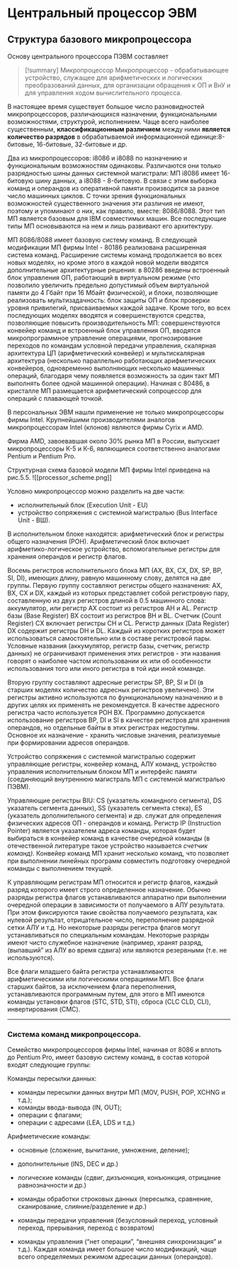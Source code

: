 # Центральный процессор ЭВМ
## Структура базового микропроцессора
Основу центрального процессора ПЭВМ составляет
> [!summary] Микропроцессор
> Микропроцессор - обрабатывающее устройство, служащее для арифметических и логических преобразований данных, для организации обращения к ОП и ВнУ и для управления ходом вычислительного процесса.

В настоящее время существует большое число разновидностей микропроцессоров, различающихся назначении, функциональными возможностями, структурой, исполнением. Чаще всего наиболее существенным, **классификационным различием** между ними **является количество разрядов** в обрабатываемой информационной единице:8-битовые, 16-битовые, 32-битовые и др.

Два из микропроцессоров: i8086 и i8088 по назначению и функциональным возможностям одинаковы. Различаются они только разрядностью шины данных системной магистрали: МП i8086 имеет 16-битовую шину данных, а i8088 - 8-битовую. В связи с этим выборка команд и операндов из оперативной памяти производится за разное число машинных циклов. С точки зрения функциональных возможностей существенного значения эти различия не имеют, поэтому и упоминают о них, как правило, вместе: 8086/8088. Этот тип МП является базовым для IBM совместимых машин. Все последующие типы МП основываются на нем и лишь развивают его архитектуру.

МП 8086/8088 имеет базовую систему команд. В следующей модификации МП фирмы Intel - 80186 реализована расширенная система команд. Расширение системы команд продолжается во всех новых моделях, но кроме этого в каждой новой модели вводятся дополнительные архитектурные решения: в 80286 введены встроенный блок управления ОП, работающий в виртуальном режиме (что позволило увеличить предельно допустимый объем виртуальной памяти до 4 Гбайт при 16 Мбайт физической), и блоки, позволяющие реализовать мультизадачность: блок защиты ОП и блок проверки уровня привилегий, присваиваемых каждой задаче. Кроме того, во всех последующих моделях вводятся и совершенствуются средства, позволяющие повысить производительность МП: совершенствуются конвейер команд и встроенный блок управления ОП, вводятся микропрограммное управление операциями, прогнозирование переходов по командам условной передачи управления, скалярная архитектура ЦП (арифметический конвейер) и мультискалярная архитектура (несколько параллельно работающих арифметических конвейеров, одновременно выполняющих несколько машинных операций, благодаря чему появляется возможность за один такт МП выполнять более одной машинной операции). Начиная с 80486, в кристалле МП размещается арифметический сопроцессор для операций с плавающей точкой.

В персональных ЭВМ нашли применение не только микропроцессоры фирмы Intel. Крупнейшими производителями аналогов микропроцессорам Intel (клонов) являются фирмы Cyrix и AMD.

Фирма AMD, завоевавшая около 30% рынка МП в России, выпускает микропроцессоры К-5 и К-6, являющиеся соответственно аналогами Pentium и Pentium Pro.

Структурная схема базовой модели МП фирмы Intel приведена на рис.5.5.
![[processor_scheme.png]]

Условно микропроцессор можно разделить на две части: 
- исполнительный блок (Execution Unit - EU)
- устройство сопряжения с системной магистралью (Bus Interface Unit - ВШ).

В исполнительном блоке находятся: арифметический блок и регистры общего назначения (РОН). Арифметический блок включает арифметико-логическое устройство, вспомогательные регистры для хранения операндов и регистр флагов.

Восемь регистров исполнительного блока МП (АХ, ВХ, СХ, DX, SP, ВР, SI, DI), имеющих длину, равную машинному слову, делятся на две группы. Первую группу составляют регистры общего назначения: АХ, ВХ, СХ и DX, каждый из которых представляет собой регистровую пару, составленную из двух регистров длиной в 0.5 машинного слова: аккумулятор, _или_ регистр АХ состоит из регистров АН и AL. Регистр базы (Base Register) ВХ состоит из регистров ВН и BL. Счетчик (Count Register) СХ включает регистры СН и CL. Регистр данных (Data Register) DX содержит регистры DH и DL. Каждый из коротких регистров может использоваться самостоятельно или в составе регистровой пары. Условные названия (аккумулятор, регистр базы, счетчик, регистр данных) не ограничивают применения этих регистров - эти названия говорят о наиболее частом использовании их или об особенности использования того или иного регистра в той иди иной команде.

Вторую группу составляют адресные регистры SP, BP, SI и DI (в старших моделях количество адресных регистров увеличено). Эти регистры активно используются по функциональному назначению и в других целях их применять не рекомендуется. В качестве адресного регистра часто используется РОН ВХ. Программно допускается использование регистров BP, DI и SI в качестве регистров для хранения операндов, но отдельные байты в этих регистрах недоступны. Основное их назначение - хранить числовые значения, реализуемые при формировании адресов операндов.

Устройство сопряжения с системной магистралью содержит управляющие регистры, конвейер команд, АЛУ команд, устройство управления исполнительным блоком МП и интерфейс памяти (соединяющий внутреннюю магистраль МП с системной магистралью ПЭВМ).

Управляющие регистры BIU: CS (указатель командного сегмента), DS указатель сегмента данных), SS (указатель сегмента стека), ES (указатель дополнительного сегмента) и др. служат для определения физических адресов ОП - операндов и команд. Регистр IP (Instruction Pointer) является указателем адреса команды, которая будет выбираться в конвейер команд в качестве очередной команды (в отечественной литературе такое устройство называется _счетчик команд)._ Конвейер команд МП хранит несколько команд, что позволяет при выполнении линейных программ совместить подготовку очередной команды с выполнением текущей.

К управляющим регистрам МП относится и регистр флагов, каждый разряд которого имеет строго определенное назначение. Обычно разряды регистра флагов устанавливаются аппаратно при выполнении очередной операции в зависимости от получаемого в АЛУ результата. При этом фиксируются такие свойства получаемого результата, как нулевой результат, отрицательное число, переполнение разрядной сетки АЛУ и т.д. Но некоторые разряды регистра флагов могут устанавливаться по специальным командам. Некоторые разряды имеют чисто служебное назначение (например, хранят разряд, (выпавший” из АЛУ во время сдвига) или являются резервными (т.е. не используются).

Все флаги младшего байта регистра устанавливаются арифметическими или логическими операциями МП. Все флаги старших байтов, за исключением флага переполнения, устанавливаются программным путем, для этого в МП имеются команды установки флагов (STC, STD, STI), сброса (CLC CLD, CLI), инвертирования (CMC).
***
### Система команд микропроцессора.
Семейство микропроцессоров фирмы Intel, начиная от 8086 и вплоть до Pentium Pro, имеет базовую систему команд, в состав которой входят следующие группы:

Команды пересылки данных:
- команды пересылки данных внутри МП (MOV, PUSH, POP, XCHNG и т.д.);
- команды ввода-вывода (IN, OUT);
- операции с флагами;
- операции с адресами (LEA, LDS и т.д.)

Арифметические команды:
- основные (сложение, вычитание, умножение, деление);
- дополнительные (INS, DEC и др.)

- логические команды (сдвиг, дизъюнкция, конъюнкция, отрицание равнозначности и др.)
- команды обработки строковых данных (пересылка, сравнение, сканирование, слияние/разделение и др.)
- команды передачи управления (безусловный переход, условный переход, прерывания, переход с возвратом)
- команды управления (“нет операции”, “внешняя синхронизация” и т.д.). Каждая команда имеет большое число модификаций, чаще всего определяемых режимом адресации данных (операндов).